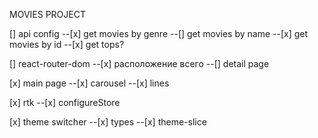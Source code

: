MOVIES PROJECT

[] api config
--[x] get movies by genre
--[] get movies by name
--[x] get movies by id
--[x] get tops?

[] react-router-dom
--[x] расположение всего
--[] detail page

<!-- done -->

[x] main page
--[x] carousel
--[x] lines

[x] rtk
--[x] configureStore

[x] theme switcher
--[x] types
--[x] theme-slice
